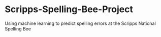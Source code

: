 # Scripps-Spelling-Bee-Project
Using machine learning to predict spelling errors at the Scripps National Spelling Bee
